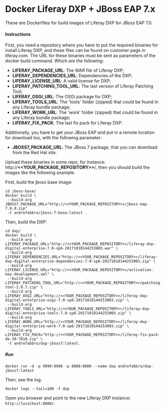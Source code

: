 # Docker Liferay DXP + JBoss EAP 7.x

These are Dockerfiles for build images of Liferay DXP for JBoss EAP 7.0.

#### Instructions

First, you need a repository where you have to put the required binaries for install Liferay DXP, and these files can be found on customer page in liferay.com. The URL for these binaries must be sent as parameters of the docker build command. Which are the following:

* **LIFERAY_PACKAGE_URL**: The WAR file of Liferay DXP;
* **LIFERAY_DEPENDENCIES_URL**: Dependencies of the DXP;
* **LIFERAY_LICENSE_URL**: A valid license for DXP;
* **LIFERAY_PATCHING_TOOL_URL**: The last version of Liferay Patching Tool;
* **LIFERAY_OSGI_URL**: The OSGi package for DXP;
* **LIFERAY_TOOLS_URL**: The 'tools' folder (zipped) that could be found in any Liferay bundle package;
* **LIFERAY_WORK_URL**: The 'work' folder (zipped) that could be found in any Liferay bundle package;
* **LIFERAY_FIX_PACK**: The last fix pack for Liferay DXP.

Additionally, you have to get your JBoss EAP and put in a remote location for download too, with the following parameter:

* **JBOSS7_PACKAGE_URL**: The JBoss 7 package, that you can download from the Red Hat site.

Upload these binaries in some repo, for instance: http://**<<YOUR_PACKAGE_REPOSITORY>>**/, then you should build the images like the following example:

First, build the jboss base image:

```
cd jboss-base/
docker build \
 --build-arg JBOSS7_PACKAGE_URL="http://<<YOUR_PACKAGE_REPOSITORY>>/jboss-eap-7.0.0.zip"
 -t andrefabbro/jboss-7-base:latest .
```

Then, build the DXP:

```
cd dxp/
docker build \
 --build-arg LIFERAY_PACKAGE_URL="http://<<YOUR_PACKAGE_REPOSITORY>>/liferay-dxp-digital-enterprise-7.0-sp6-20171010144253003.war" \
 --build-arg LIFERAY_DEPENDENCIES_URL="http://<<YOUR_PACKAGE_REPOSITORY>>/liferay-dxp-digital-enterprise-dependencies-7.0-sp6-20171010144253003.zip" \
 --build-arg LIFERAY_LICENSE_URL="http://<<YOUR_PACKAGE_REPOSITORY>>/activation-key-development.xml" \
 --build-arg LIFERAY_PATCHING_TOOL_URL="http://<<YOUR_PACKAGE_REPOSITORY>>/patching-tool-2.0.7.zip" \
 --build-arg LIFERAY_OSGI_URL="http://<<YOUR_PACKAGE_REPOSITORY>>/liferay-dxp-digital-enterprise-osgi-7.0-sp6-20171010144253003.zip" \
 --build-arg LIFERAY_TOOLS_URL="http://<<YOUR_PACKAGE_REPOSITORY>>/liferay-dxp-digital-enterprise-tools-7.0-sp6-20171010144253003.zip" \
 --build-arg LIFERAY_WORK_URL="http://<<YOUR_PACKAGE_REPOSITORY>>/liferay-dxp-digital-enterprise-work-7.0-sp6-20171010144253003.zip" \
 --build-arg LIFERAY_FIX_PACK="http://<<YOUR_PACKAGE_REPOSITORY>>/liferay-fix-pack-de-39-7010.zip" \
 -t andrefabbro/dxp-jboss7:latest. 
```

##### Run

```
docker run -d -p 9990:9990 -p 8080:8080 --name dxp andrefabbro/dxp-jboss7:latest
```

Then, see the log:

```
docker logs --tail=100 -f dxp
```

Open you browser and point to the new Liferay DXP instance: ```http://localhost:8080/```.
